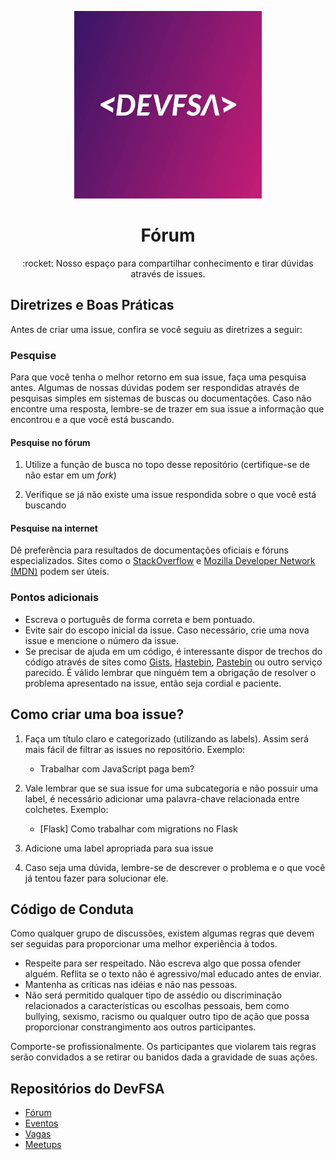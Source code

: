 <p align="center">
  <img src="images/logo.jpg" width="300" alt="Dev FSA">
</p>
<h1 align="center">Fórum</h1>
<p align="center">:rocket: Nosso espaço para compartilhar conhecimento e tirar dúvidas através de issues.</p>

## Diretrizes e Boas Práticas

Antes de criar uma issue, confira se você seguiu as diretrizes a seguir:

### Pesquise

Para que você tenha o melhor retorno em sua issue, faça uma pesquisa antes. Algumas de nossas dúvidas podem ser respondidas através de pesquisas simples em sistemas de buscas ou documentações. Caso não encontre uma resposta, lembre-se de trazer em sua issue a informação que encontrou e a que você está buscando.

#### Pesquise no fórum

1. Utilize a função de busca no topo desse repositório (certifique-se de não estar em um *fork*)

2. Verifique se já não existe uma issue respondida sobre o que você está buscando

#### Pesquise na internet

Dê preferência para resultados de documentações oficiais e fóruns especializados. Sites como o [StackOverflow](https://stackoverflow.com/) e [Mozilla Developer Network (MDN)](https://developer.mozilla.org/pt-BR/) podem ser úteis.

### Pontos adicionais

* Escreva o português de forma correta e bem pontuado.
* Evite sair do escopo inicial da issue. Caso necessário, crie uma nova issue e mencione o número da issue.
* Se precisar de ajuda em um código, é interessante dispor de trechos do código através de sites como [Gists](https://gist.github.com/), [Hastebin](https://hastebin.com/), [Pastebin](https://pastebin.com/) ou outro serviço parecido. É válido lembrar que ninguém tem a obrigação de resolver o problema apresentado na issue, então seja cordial e paciente.

## Como criar uma boa issue?

1. Faça um título claro e categorizado (utilizando as labels). Assim será mais fácil de filtrar as issues no repositório. Exemplo:
    - Trabalhar com JavaScript paga bem?

2. Vale lembrar que se sua issue for uma subcategoria e não possuir uma label, é necessário adicionar uma palavra-chave relacionada entre colchetes. Exemplo:
    - [Flask] Como trabalhar com migrations no Flask

3. Adicione uma label apropriada para sua issue

4. Caso seja uma dúvida, lembre-se de descrever o problema e o que você já tentou fazer para solucionar ele.

## Código de Conduta

Como qualquer grupo de discussões, existem algumas regras que devem ser seguidas para proporcionar uma melhor experiência à todos.

* Respeite para ser respeitado. Não escreva algo que possa ofender alguém. Reflita se o texto não é agressivo/mal educado antes de enviar.
* Mantenha as críticas nas idéias e não nas pessoas.
* Não será permitido qualquer tipo de assédio ou discriminação relacionados a características ou escolhas pessoais, bem como bullying, sexismo, racismo ou qualquer outro tipo de ação que possa proporcionar constrangimento aos outros participantes.

Comporte-se profissionalmente. Os participantes que violarem tais regras serão convidados a se retirar ou banidos dada a gravidade de suas ações.

## Repositórios do DevFSA

- [Fórum](https://github.com/devfsa/forum)
- [Eventos](https://github.com/devfsa/eventos)
- [Vagas](https://github.com/devfsa/vagas)
- [Meetups](https://github.com/devfsa/meetups)
